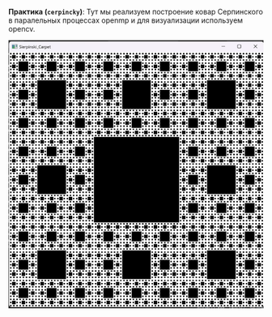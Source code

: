 **Практика (`cerpincky`)**:
   Тут мы реализуем построение ковар Серпинского в паралельных процессах openmp и для визуализации используем opencv.
   
   ![Скриншот из проекта2](../images/BPC9.png)
   

